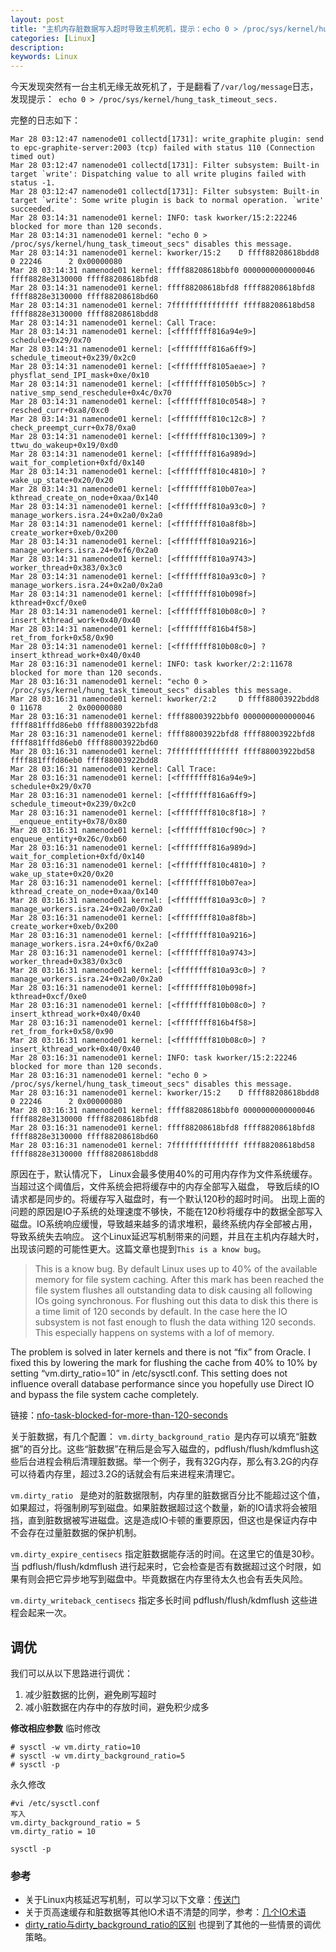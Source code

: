 ```yaml
---
layout: post
title: "主机内存脏数据写入超时导致主机死机，提示：echo 0 > /proc/sys/kernel/hung_task_timeout_secs."
categories: [Linux]
description: 
keywords: Linux
---
```


今天发现突然有一台主机无缘无故死机了，于是翻看了`/var/log/message`日志，发现提示：` echo 0 > /proc/sys/kernel/hung_task_timeout_secs.`
   
完整的日志如下：
```
Mar 28 03:12:47 namenode01 collectd[1731]: write_graphite plugin: send to epc-graphite-server:2003 (tcp) failed with status 110 (Connection timed out)
Mar 28 03:12:47 namenode01 collectd[1731]: Filter subsystem: Built-in target `write': Dispatching value to all write plugins failed with status -1.
Mar 28 03:12:47 namenode01 collectd[1731]: Filter subsystem: Built-in target `write': Some write plugin is back to normal operation. `write' succeeded.
Mar 28 03:14:31 namenode01 kernel: INFO: task kworker/15:2:22246 blocked for more than 120 seconds.
Mar 28 03:14:31 namenode01 kernel: "echo 0 > /proc/sys/kernel/hung_task_timeout_secs" disables this message.
Mar 28 03:14:31 namenode01 kernel: kworker/15:2    D ffff88208618bdd8     0 22246      2 0x00000080
Mar 28 03:14:31 namenode01 kernel: ffff88208618bbf0 0000000000000046 ffff8828e3130000 ffff88208618bfd8
Mar 28 03:14:31 namenode01 kernel: ffff88208618bfd8 ffff88208618bfd8 ffff8828e3130000 ffff88208618bd60
Mar 28 03:14:31 namenode01 kernel: 7fffffffffffffff ffff88208618bd58 ffff8828e3130000 ffff88208618bdd8
Mar 28 03:14:31 namenode01 kernel: Call Trace:
Mar 28 03:14:31 namenode01 kernel: [<ffffffff816a94e9>] schedule+0x29/0x70
Mar 28 03:14:31 namenode01 kernel: [<ffffffff816a6ff9>] schedule_timeout+0x239/0x2c0
Mar 28 03:14:31 namenode01 kernel: [<ffffffff8105aeae>] ? physflat_send_IPI_mask+0xe/0x10
Mar 28 03:14:31 namenode01 kernel: [<ffffffff81050b5c>] ? native_smp_send_reschedule+0x4c/0x70
Mar 28 03:14:31 namenode01 kernel: [<ffffffff810c0548>] ? resched_curr+0xa8/0xc0
Mar 28 03:14:31 namenode01 kernel: [<ffffffff810c12c8>] ? check_preempt_curr+0x78/0xa0
Mar 28 03:14:31 namenode01 kernel: [<ffffffff810c1309>] ? ttwu_do_wakeup+0x19/0xd0
Mar 28 03:14:31 namenode01 kernel: [<ffffffff816a989d>] wait_for_completion+0xfd/0x140
Mar 28 03:14:31 namenode01 kernel: [<ffffffff810c4810>] ? wake_up_state+0x20/0x20
Mar 28 03:14:31 namenode01 kernel: [<ffffffff810b07ea>] kthread_create_on_node+0xaa/0x140
Mar 28 03:14:31 namenode01 kernel: [<ffffffff810a93c0>] ? manage_workers.isra.24+0x2a0/0x2a0
Mar 28 03:14:31 namenode01 kernel: [<ffffffff810a8f8b>] create_worker+0xeb/0x200
Mar 28 03:14:31 namenode01 kernel: [<ffffffff810a9216>] manage_workers.isra.24+0xf6/0x2a0
Mar 28 03:14:31 namenode01 kernel: [<ffffffff810a9743>] worker_thread+0x383/0x3c0
Mar 28 03:14:31 namenode01 kernel: [<ffffffff810a93c0>] ? manage_workers.isra.24+0x2a0/0x2a0
Mar 28 03:14:31 namenode01 kernel: [<ffffffff810b098f>] kthread+0xcf/0xe0
Mar 28 03:14:31 namenode01 kernel: [<ffffffff810b08c0>] ? insert_kthread_work+0x40/0x40
Mar 28 03:14:31 namenode01 kernel: [<ffffffff816b4f58>] ret_from_fork+0x58/0x90
Mar 28 03:14:31 namenode01 kernel: [<ffffffff810b08c0>] ? insert_kthread_work+0x40/0x40
Mar 28 03:16:31 namenode01 kernel: INFO: task kworker/2:2:11678 blocked for more than 120 seconds.
Mar 28 03:16:31 namenode01 kernel: "echo 0 > /proc/sys/kernel/hung_task_timeout_secs" disables this message.
Mar 28 03:16:31 namenode01 kernel: kworker/2:2     D ffff88003922bdd8     0 11678      2 0x00000080
Mar 28 03:16:31 namenode01 kernel: ffff88003922bbf0 0000000000000046 ffff881fffd86eb0 ffff88003922bfd8
Mar 28 03:16:31 namenode01 kernel: ffff88003922bfd8 ffff88003922bfd8 ffff881fffd86eb0 ffff88003922bd60
Mar 28 03:16:31 namenode01 kernel: 7fffffffffffffff ffff88003922bd58 ffff881fffd86eb0 ffff88003922bdd8
Mar 28 03:16:31 namenode01 kernel: Call Trace:
Mar 28 03:16:31 namenode01 kernel: [<ffffffff816a94e9>] schedule+0x29/0x70
Mar 28 03:16:31 namenode01 kernel: [<ffffffff816a6ff9>] schedule_timeout+0x239/0x2c0
Mar 28 03:16:31 namenode01 kernel: [<ffffffff810c8f18>] ? __enqueue_entity+0x78/0x80
Mar 28 03:16:31 namenode01 kernel: [<ffffffff810cf90c>] ? enqueue_entity+0x26c/0xb60
Mar 28 03:16:31 namenode01 kernel: [<ffffffff816a989d>] wait_for_completion+0xfd/0x140
Mar 28 03:16:31 namenode01 kernel: [<ffffffff810c4810>] ? wake_up_state+0x20/0x20
Mar 28 03:16:31 namenode01 kernel: [<ffffffff810b07ea>] kthread_create_on_node+0xaa/0x140
Mar 28 03:16:31 namenode01 kernel: [<ffffffff810a93c0>] ? manage_workers.isra.24+0x2a0/0x2a0
Mar 28 03:16:31 namenode01 kernel: [<ffffffff810a8f8b>] create_worker+0xeb/0x200
Mar 28 03:16:31 namenode01 kernel: [<ffffffff810a9216>] manage_workers.isra.24+0xf6/0x2a0
Mar 28 03:16:31 namenode01 kernel: [<ffffffff810a9743>] worker_thread+0x383/0x3c0
Mar 28 03:16:31 namenode01 kernel: [<ffffffff810a93c0>] ? manage_workers.isra.24+0x2a0/0x2a0
Mar 28 03:16:31 namenode01 kernel: [<ffffffff810b098f>] kthread+0xcf/0xe0
Mar 28 03:16:31 namenode01 kernel: [<ffffffff810b08c0>] ? insert_kthread_work+0x40/0x40
Mar 28 03:16:31 namenode01 kernel: [<ffffffff816b4f58>] ret_from_fork+0x58/0x90
Mar 28 03:16:31 namenode01 kernel: [<ffffffff810b08c0>] ? insert_kthread_work+0x40/0x40
Mar 28 03:16:31 namenode01 kernel: INFO: task kworker/15:2:22246 blocked for more than 120 seconds.
Mar 28 03:16:31 namenode01 kernel: "echo 0 > /proc/sys/kernel/hung_task_timeout_secs" disables this message.
Mar 28 03:16:31 namenode01 kernel: kworker/15:2    D ffff88208618bdd8     0 22246      2 0x00000080
Mar 28 03:16:31 namenode01 kernel: ffff88208618bbf0 0000000000000046 ffff8828e3130000 ffff88208618bfd8
Mar 28 03:16:31 namenode01 kernel: ffff88208618bfd8 ffff88208618bfd8 ffff8828e3130000 ffff88208618bd60
Mar 28 03:16:31 namenode01 kernel: 7fffffffffffffff ffff88208618bd58 ffff8828e3130000 ffff88208618bdd8
```
原因在于，默认情况下， Linux会最多使用40%的可用内存作为文件系统缓存。当超过这个阈值后，文件系统会把将缓存中的内存全部写入磁盘， 导致后续的IO请求都是同步的。将缓存写入磁盘时，有一个默认120秒的超时时间。 出现上面的问题的原因是IO子系统的处理速度不够快，不能在120秒将缓存中的数据全部写入磁盘。IO系统响应缓慢，导致越来越多的请求堆积，最终系统内存全部被占用，导致系统失去响应。
这个Linux延迟写机制带来的问题，并且在主机内存越大时，出现该问题的可能性更大。这篇文章也提到`This is a know bug`。
>This is a know bug. By default Linux uses up to 40% of the available memory for file system caching. After this mark has been reached the file system flushes all outstanding data to disk causing all following IOs going synchronous. For flushing out this data to disk this there is a time limit of 120 seconds by default. In the case here the IO subsystem is not fast enough to flush the data withing 120 seconds. This especially happens on systems with a lof of memory.
>
The problem is solved in later kernels and there is not “fix” from Oracle. I fixed this by lowering the mark for flushing the cache from 40% to 10% by setting “vm.dirty_ratio=10” in /etc/sysctl.conf. This setting does not influence overall database performance since you hopefully use Direct IO and bypass the file system cache completely.

链接：[nfo-task-blocked-for-more-than-120-seconds](https://blog.ronnyegner-consulting.de/2011/10/13/info-task-blocked-for-more-than-120-seconds/comment-page-1/)

关于脏数据，有几个配置：
`vm.dirty_background_ratio `是内存可以填充“脏数据”的百分比。这些“脏数据”在稍后是会写入磁盘的，pdflush/flush/kdmflush这些后台进程会稍后清理脏数据。举一个例子，我有32G内存，那么有3.2G的内存可以待着内存里，超过3.2G的话就会有后来进程来清理它。

`vm.dirty_ratio ` 是绝对的脏数据限制，内存里的脏数据百分比不能超过这个值，如果超过，将强制刷写到磁盘。如果脏数据超过这个数量，新的IO请求将会被阻挡，直到脏数据被写进磁盘。这是造成IO卡顿的重要原因，但这也是保证内存中不会存在过量脏数据的保护机制。

`vm.dirty_expire_centisecs` 指定脏数据能存活的时间。在这里它的值是30秒。当 pdflush/flush/kdmflush 进行起来时，它会检查是否有数据超过这个时限，如果有则会把它异步地写到磁盘中。毕竟数据在内存里待太久也会有丢失风险。

`vm.dirty_writeback_centisecs` 指定多长时间 pdflush/flush/kdmflush 这些进程会起来一次。

## 调优
我们可以从以下思路进行调优：
1. 减少脏数据的比例，避免刷写超时
2. 减小脏数据在内存中的存放时间，避免积少成多

**修改相应参数**
临时修改
```
# sysctl -w vm.dirty_ratio=10
# sysctl -w vm.dirty_background_ratio=5
# sysctl -p
```
永久修改
```
#vi /etc/sysctl.conf
写入
vm.dirty_background_ratio = 5
vm.dirty_ratio = 10
```
```
sysctl -p
```
### 参考
- 关于Linux内核延迟写机制，可以学习以下文章：[传送门](http://ilinuxkernel.com/?p=1578)
- 关于页高速缓存和脏数据等其他IO术语不清楚的同学，参考：[几个IO术语](https://blog.51cto.com/qixue/1906775)
- [dirty_ratio与dirty_background_ratio的区别](https://feichashao.com/dirty_ratio_and_dirty_background_ratio/) 也提到了其他的一些情景的调优策略。